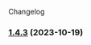 Changelog

### [1.4.3](https://github.com/njfamirm/njfamirm.ir/compare/v1.5.0...v1.4.3) (2023-10-19)

